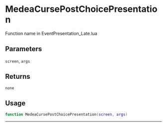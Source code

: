 # MedeaCursePostChoicePresentation
Function name in EventPresentation_Late.lua
## Parameters
`screen`, `args`
## Returns
`none`
## Usage
```lua
function MedeaCursePostChoicePresentation(screen, args)
```
---
